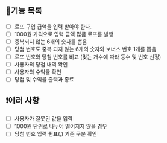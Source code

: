 ## 📍기능 목록
- [ ] 로또 구입 급액을 입력 받아야 한다.
- [ ] 1000원 가격으로 입력 금액 많큼 로또를 발행
- [ ] 중복되지 않는 6개의 숫자를 뽑음
- [ ] 당첨 번호도 중복 되지 않는 6개의 숫자와 보너스 번호 1개를 뽑음
- [ ] 로또 번호와 당첨 번호를 비교 (맞는 개수에 따라 등수 및 번호 선정)
- [ ] 사용자의 당첨 내역 확인
- [ ] 사용자의 수익률 확인
- [ ] 당첨 및 수익률 출력과 종료
## ❗에러 사항
- [ ] 사용자가 잘못된 값을 입력
- [ ] 1000원 단위로 나누어 떨어지지 않을 경우
- [ ] 당첨 번호 입력 쉼표(,) 기준 구분 확인

